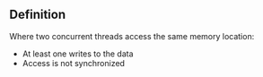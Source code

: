 ## Definition
Where two concurrent threads access the same memory location:
- At least one writes to the data
- Access is not synchronized
